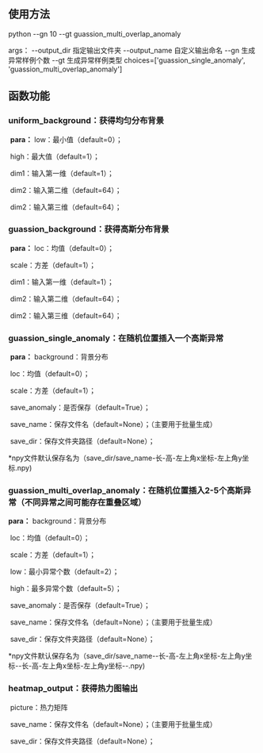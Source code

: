 ## 使用方法
  python --gn 10 --gt guassion_multi_overlap_anomaly
  
  args：
  --output_dir 指定输出文件夹
  --output_name 自定义输出命名
  --gn 生成异常样例个数
  --gt 生成异常样例类型 choices=['guassion_single_anomaly', 'guassion_multi_overlap_anomaly']




## 函数功能

### **uniform_background**：获得均匀分布背景

​	**para：**	low：最小值（default=0）；

​						high：最大值（default=1）；

​						dim1：输入第一维（default=1）；

​						dim2：输入第二维（default=64）；

​						dim2：输入第三维（default=64）；



### **guassion_background**：获得高斯分布背景

​	**para：**	loc：均值（default=0）；

​						scale：方差（default=1）；

​						dim1：输入第一维（default=1）；

​						dim2：输入第二维（default=64）；

​						dim2：输入第三维（default=64）；



### **guassion_single_anomaly**：在随机位置插入一个高斯异常

​	**para：**	background：背景分布

​						loc：均值（default=0）；

​						scale：方差（default=1）；

​						save_anomaly：是否保存（default=True）；

​						save_name：保存文件名（default=None）；（主要用于批量生成）

​						save_dir：保存文件夹路径（default=None）；

*npy文件默认保存名为（save_dir/save_name-长-高-左上角x坐标-左上角y坐标.npy)



### **guassion_multi_overlap_anomaly**：在随机位置插入2-5个高斯异常（不同异常之间可能存在重叠区域）

**para：**	background：背景分布

​						loc：均值（default=0）；

​						scale：方差（default=1）；

​						low：最小异常个数（default=2）；

​						high：最多异常个数（default=5）；

​						save_anomaly：是否保存（default=True）；

​						save_name：保存文件名（default=None）；（主要用于批量生成）

​						save_dir：保存文件夹路径（default=None）；

*npy文件默认保存名为（save_dir/save_name--长-高-左上角x坐标-左上角y坐标--长-高-左上角x坐标-左上角y坐标--.npy)



### **heatmap_output**：获得热力图输出

​						picture：热力矩阵

​						save_name：保存文件名（default=None）；（主要用于批量生成）

​						save_dir：保存文件夹路径（default=None）；
